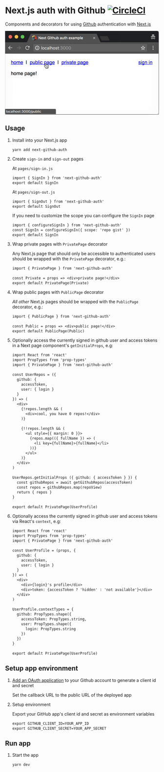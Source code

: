 # Next.js auth with Github [![CircleCI](https://circleci.com/gh/possibilities/next-github-auth.svg?style=svg)](https://circleci.com/gh/possibilities/next-github-auth)

Components and decorators for using [Github](https://github.com) authentication with [Next.js](https://github.com/zeit/next.js)

![screen](screen.gif "screen")

## Usage

1. Install into your Next.js app

    ```
    yarn add next-github-auth
    ```

1. Create `sign-in` and `sign-out` pages

    At `pages/sign-in.js`

    ```
    import { SignIn } from 'next-github-auth'
    export default SignIn
    ```

    At `pages/sign-out.js`

    ```
    import { SignOut } from 'next-github-auth'
    export default SignOut
    ```

    If you need to customize the scope you can configure the `SignIn` page

    ```
    import { configureSignIn } from 'next-github-auth'
    const SignIn = configureSignIn({ scope: 'repo gist' })
    export default SignIn
    ```

1. Wrap private pages with `PrivatePage` decorator

    Any Next.js page that should only be accessible to authenticated users should be wrapped with the `PrivatePage` decorator, e.g.:

    ```
    import { PrivatePage } from 'next-github-auth'

    const Private = props => <div>private page!</div>
    export default PrivatePage(Private)
    ```

1. Wrap public pages with `PublicPage` decorator

    _All other_ Next.js pages should be wrapped with the `PublicPage` decorator, e.g.:

    ```
    import { PublicPage } from 'next-github-auth'

    const Public = props => <div>public page!</div>
    export default PublicPage(Public)
    ```

1. Optionally access the currently signed in github user and access tokens in a Next page component's `getInitialProps`, e.g:

    ```
    import React from 'react'
    import PropTypes from 'prop-types'
    import { PrivatePage } from 'next-github-auth'

    const UserRepos = ({
      github: {
        accessToken,
        user: { login }
      }
    }) => (
      <div>
        {!repos.length && (
          <div>cool, you have 0 repos!</div>
        )}

        {!!repos.length && (
          <ul style={{ margin: 0 }}>
            {repos.map(({ fullName }) => (
              <li key={fullName}>{fullName}</li>
            ))}
          </ul>
        )}
      </div>
    )

    UserRepos.getInitialProps ({ github: { accessToken } }) {
      const githubRepos = await getGithubRepos(accessToken)
      const repos = githubRepos.map(repoView)
      return { repos }
    }

    export default PrivatePage(UserProfile)
    ```

1. Optionally access the currently signed in github user and access tokens via React's `context`, e.g:

    ```
    import React from 'react'
    import PropTypes from 'prop-types'
    import { PrivatePage } from 'next-github-auth'

    const UserProfile = (props, {
      github: {
        accessToken,
        user: { login }
      }
    }) => (
      <div>
        <div>{login}'s profile</div>
        <div>token: {accessToken ? 'hidden' : 'not available'}</div>
      </div>
    )

    UserProfile.contextTypes = {
      github: PropTypes.shape({
        accessToken: PropTypes.string,
        user: PropTypes.shape({
          login: PropTypes.string
        })
      })
    }

    export default PrivatePage(UserProfile)
    ```

## Setup app environment

1. [Add an OAuth application](https://github.com/settings/developers) to your Github account to generate a client id and secret

    Set the callback URL to the public URL of the deployed app

1. Setup environment

    Export your GitHub app's client id and secret as environment variables

    ```
    export GITHUB_CLIENT_ID=YOUR_APP_ID
    export GITHUB_CLIENT_SECRET=YOUR_APP_SECRET
    ```

## Run app

1. Start the app

    ```
    yarn dev
    ```
